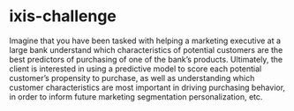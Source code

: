 # ixis-challenge
Imagine that you have been tasked with helping a marketing executive at a large bank understand which characteristics of potential customers are the best predictors of purchasing of one of the bank’s products. Ultimately, the client is interested in using a predictive model to score each potential customer’s propensity to purchase, as well as understanding which customer characteristics are most important in driving purchasing behavior, in order to inform future marketing segmentation personalization, etc.
